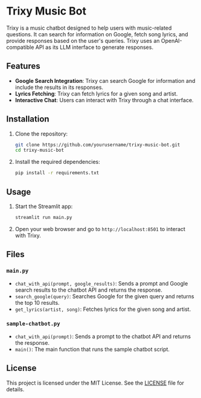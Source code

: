 # Trixy Music Bot

Trixy is a music chatbot designed to help users with music-related questions. It can search for information on Google, fetch song lyrics, and provide responses based on the user's queries. Trixy uses an OpenAI-compatible API as its LLM interface to generate responses.

## Features

- **Google Search Integration**: Trixy can search Google for information and include the results in its responses.
- **Lyrics Fetching**: Trixy can fetch lyrics for a given song and artist.
- **Interactive Chat**: Users can interact with Trixy through a chat interface.

## Installation

1. Clone the repository:

   ```sh
   git clone https://github.com/yourusername/trixy-music-bot.git
   cd trixy-music-bot
   ```
2. Install the required dependencies:

   ```sh
   pip install -r requirements.txt
   ```

## Usage

1. Start the Streamlit app:

   ```sh
   streamlit run main.py
   ```
2. Open your web browser and go to `http://localhost:8501` to interact with Trixy.

## Files

### `main.py`

- `chat_with_api(prompt, google_results)`: Sends a prompt and Google search results to the chatbot API and returns the response.
- `search_google(query)`: Searches Google for the given query and returns the top 10 results.
- `get_lyrics(artist, song)`: Fetches lyrics for the given song and artist.

### `sample-chatbot.py`

- `chat_with_api(prompt)`: Sends a prompt to the chatbot API and returns the response.
- `main()`: The main function that runs the sample chatbot script.

## License

This project is licensed under the MIT License. See the [LICENSE](LICENSE) file for details.
